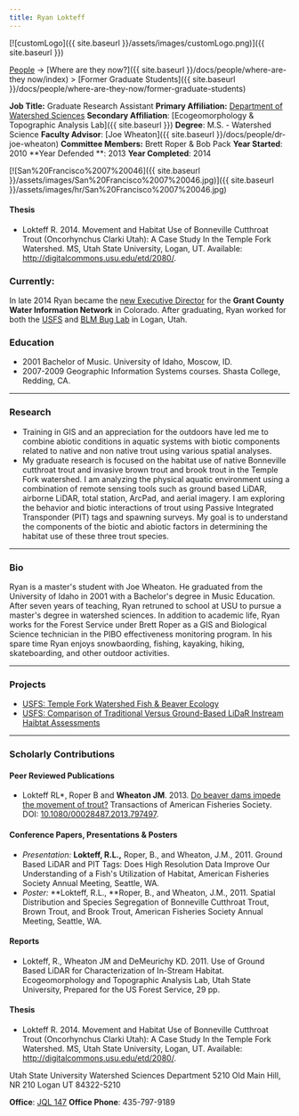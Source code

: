 ```yaml
---
title: Ryan Lokteff
---
```


[![customLogo]({{ site.baseurl }}/assets/images/customLogo.png)]({{ site.baseurl }})

[People]({{site.baseurl}}/people/index) -> [Where are they now?]({{ site.baseurl }}/docs/people/where-are-they now/index) > [Former Graduate Students]({{ site.baseurl }}/docs/people/where-are-they-now/former-graduate-students)

**Job Title:** Graduate Research Assistant
**Primary Affiliation:** [Department of Watershed Sciences](http://qcnr.usu.edu/wats/)
**Secondary Affiliation**: [Ecogeomorphology & Topographic Analysis Lab]({{ site.baseurl }})
**Degree**: M.S. - Watershed Science 
**Faculty Advisor**: [Joe Wheaton]({{ site.baseurl }}/docs/people/dr-joe-wheaton)
**Committee Members:** Brett Roper & Bob Pack
**Year Started**: 2010
**Year Defended **: 2013
**Year Completed**: 2014

[![San%20Francisco%2007%20046]({{ site.baseurl }}/assets/images/San%20Francisco%2007%20046.jpg)]({{ site.baseurl }}/assets/images/hr/San%20Francisco%2007%20046.jpg)

#### Thesis

- Lokteff R. 2014. Movement and Habitat Use of Bonneville Cutthroat Trout (Oncorhynchus Clarki Utah): A Case Study In the Temple Fork Watershed. MS, Utah State University, Logan, UT. Available: <http://digitalcommons.usu.edu/etd/2080/>.

### Currently:

In late 2014 Ryan became the [new Executive Director](http://www.skyhidailynews.com/news/14377826-113/lokteff-grand-county-gcwin) for the **Grant County Water Information Network** in Colorado. After graduating, Ryan worked for both the [USFS](http://www.fs.fed.us/biology/fishecology/emp/) and [BLM Bug Lab](http://www.usu.edu/buglab/) in Logan, Utah.

### Education

- 2001 Bachelor of Music. University of Idaho, Moscow, ID.
- 2007-2009 Geographic Information Systems courses. Shasta College, Redding, CA.

------

### Research

- Training in GIS and an appreciation for the outdoors have led me to combine abiotic conditions in aquatic systems with biotic components related to native and non native trout using various spatial analyses.  
- My graduate research is focused on the habitat use of native Bonneville cutthroat trout and invasive brown trout and brook trout in the Temple Fork watershed.  I am analyzing the physical aquatic environment using a combination of remote sensing tools such as ground based LiDAR, airborne LiDAR, total station, ArcPad, and aerial imagery.  I am exploring the behavior and biotic interactions of trout using Passive Integrated Transponder (PIT) tags and spawning surveys.  My goal is to understand the components of the biotic and abiotic factors in determining the habitat use of these three trout species.     

------

### Bio

Ryan is a master's student with Joe Wheaton.  He graduated from the University of Idaho in 2001 with a Bachelor's degree in Music Education.  After seven years of teaching, Ryan retruned to school at USU to pursue a master's degree in watershed sciences.  In addition to academic life, Ryan works for the Forest Service under Brett Roper as a GIS and Biological Science technician in the PIBO effectiveness monitoring program.  In his spare time Ryan enjoys snowbaording, fishing, kayaking, hiking, skateboarding, and other outdoor activities.

------

### Projects

- [USFS: Temple Fork Watershed Fish & Beaver Ecology](http://etal.joewheaton.org/projects/current-projects/usfs-temple-fork-watershed-fish-beaver-ecology)
- [USFS: Comparison of Traditional Versus Ground-Based LiDaR Instream Haibtat Assessments](http://etal.joewheaton.org/projects/past-projects/usfs-comparison-of-traditional-versus-ground-based-lidar-instream-haibtat-assessments)

------

### Scholarly Contributions

#### Peer Reviewed Publications

- Lokteff RL*, Roper B and **Wheaton JM**. 2013. [Do beaver dams impede the movement of trout?](https://www.researchgate.net/publication/262829535_Do_Beaver_Dams_Impede_the_Movement_of_Trout)  Transactions of American Fisheries Society. DOI: [10.1080/00028487.2013.797497](http://dx.doi.org/10.1080/00028487.2013.797497).

#### Conference Papers, Presentations & Posters

- *Presentation:* **Lokteff, R.L.,** Roper, B., and Wheaton, J.M., 2011. Ground Based LiDAR and PIT Tags: Does High Resolution Data Improve Our Understanding of a Fish's Utilization of Habitat, American Fisheries Society Annual Meeting, Seattle, WA.
- *Poster:* **Lokteff, R.L., **Roper, B., and Wheaton, J.M., 2011. Spatial Distribution and Species Segregation of Bonneville Cutthroat Trout, Brown Trout, and Brook Trout, American Fisheries Society Annual Meeting, Seattle, WA.

#### Reports

- Lokteff, R., Wheaton JM and DeMeurichy KD. 2011. Use of Ground Based LiDAR for Characterization of In-Stream Habitat.  Ecogeomorphology and Topographic Analysis Lab, Utah State University, Prepared for the US Forest Service, 29 pp.

#### Thesis

- Lokteff R. 2014. Movement and Habitat Use of Bonneville Cutthroat Trout (Oncorhynchus Clarki Utah): A Case Study In the Temple Fork Watershed. MS, Utah State University, Logan, UT. Available: <http://digitalcommons.usu.edu/etd/2080/>.

Utah State University
Watershed Sciences Department
5210 Old Main Hill, NR 210
Logan UT 84322-5210

**Office**:  [JQL 147](http://www.usu.edu/map/index.cfm?id=47)
**Office Phone**: 435-797-9189

